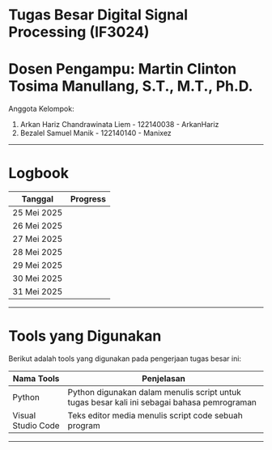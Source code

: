 # Tugas Besar Digital Signal Processing (IF3024)
# Dosen Pengampu: Martin Clinton Tosima Manullang, S.T., M.T., Ph.D.

Anggota Kelompok:
<ol>
  <li>Arkan Hariz Chandrawinata Liem - 122140038 - ArkanHariz</li>
  <li>Bezalel Samuel Manik - 122140140 - Manixez</li>
</ol>
<hr>

# Logbook
| Tanggal | Progress |
|---------|----------|
| 25 Mei 2025 |      |
| 26 Mei 2025 |      |
| 27 Mei 2025 |      |
| 28 Mei 2025 |      |
| 29 Mei 2025 |      |
| 30 Mei 2025 |      |
| 31 Mei 2025 |      |
<hr>

# Tools yang Digunakan
Berikut adalah tools yang digunakan pada pengerjaan tugas besar ini:

| Nama Tools         | Penjelasan                                                                                  |
|--------------------|---------------------------------------------------------------------------------------------|
| Python             | Python digunakan dalam menulis script untuk tugas besar kali ini sebagai bahasa pemrograman |
| Visual Studio Code | Teks editor media menulis script code sebuah program                                        |
<hr>